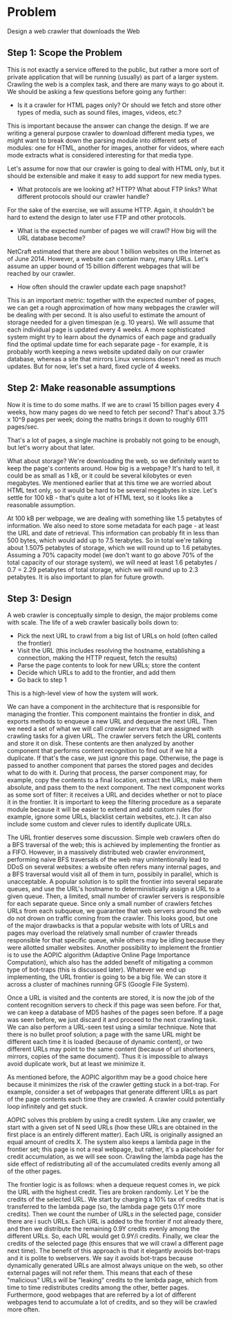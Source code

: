 # Problem

Design a web crawler that downloads the Web

## Step 1: Scope the Problem

This is not exactly a service offered to the public, but rather a more sort of private application that will be running (usually) as part of a larger system. Crawling the web is a complex task, and there are many ways to go about it. We should be asking a few questions before going any further:

* Is it a crawler for HTML pages only? Or should we fetch and store other types of media, such as sound files, images, videos, etc.?

This is important because the answer can change the design. If we are writing a general purpose crawler to download different media types, we might want to break down the parsing module into different sets of modules: one for HTML, another for images, another for videos, where each mode extracts what is considered interesting for that media type.

Let's assume for now that our crawler is going to deal with HTML only, but it should be extensible and make it easy to add support for new media types.

* What protocols are we looking at? HTTP? What about FTP links? What different protocols should our crawler handle?

For the sake of the exercise, we will assume HTTP. Again, it shouldn't be hard to extend the design to later use FTP and other protocols.

* What is the expected number of pages we will crawl? How big will the URL database become?

NetCraft estimated that there are about 1 billion websites on the Internet as of June 2014. However, a website can contain many, many URLs. Let's assume an upper bound of 15 billion different webpages that will be reached by our crawler.

* How often should the crawler update each page snapshot?

This is an important metric: together with the expected number of pages, we can get a rough approximation of how many webpages the crawler will be dealing with per second. It is also useful to estimate the amount of storage needed for a given timespan (e.g. 10 years).
We will assume that each individual page is updated every 4 weeks. A more sophisticated system might try to learn about the dynamics of each page and gradually find the optimal update time for each separate page - for example, it is probably worth keeping a news website updated daily on our crawler database, whereas a site that mirrors Linux versions doesn't need as much updates. But for now, let's set a hard, fixed cycle of 4 weeks.

## Step 2: Make reasonable assumptions

Now it is time to do some maths. If we are to crawl 15 billion pages every 4 weeks, how many pages do we need to fetch per second? That's about 3.75 x 10^9 pages per week; doing the maths brings it down to roughly 6111 pages/sec.

That's a lot of pages, a single machine is probably not going to be enough, but let's worry about that later.

What about storage? We're downloading the web, so we definitely want to keep the page's contents around. How big is a webpage? It's hard to tell, it could be as small as 1 kB, or it could be several kilobytes or even megabytes. We mentioned earlier that at this time we are worried about HTML text only, so it would be hard to be several megabytes in size. Let's settle for 100 kB - that's quite a lot of HTML text, so it looks like a reasonable assumption.

At 100 kB per webpage, we are dealing with something like 1.5 petabytes of information. We also need to store some metadata for each page - at least the URL and date of retrieval. This information can probably fit in less than 500 bytes, which would add up to 7.5 terabytes. So in total we're talking about 1.5075 petabytes of storage, which we will round up to 1.6 petabytes. Assuming a 70% capacity model (we don't want to go above 70% of the total capacity of our storage system), we will need at least 1.6 petabytes / 0.7 = 2.29 petabytes of total storage, which we will round up to 2.3 petabytes. It is also important to plan for future growth.

## Step 3: Design

A web crawler is conceptually simple to design, the major problems come with scale. The life of a web crawler basically boils down to:

* Pick the next URL to crawl from a big list of URLs on hold (often called the frontier)
* Visit the URL (this includes resolving the hostname, establishing a connection, making the HTTP request, fetch the results)
* Parse the page contents to look for new URLs; store the content
* Decide which URLs to add to the frontier, and add them
* Go back to step 1

This is a high-level view of how the system will work.

We can have a component in the architecture that is responsible for managing the frontier. This component maintains the frontier in disk, and exports methods to enqueue a new URL and dequeue the next URL. Then we need a set of what we will call *crawler servers* that are assigned with crawling tasks for a given URL. The crawler servers fetch the URL contents and store it on disk. These contents are then analyzed by another component that performs content recognition to find out if we hit a duplicate. If that's the case, we just ignore this page. Otherwise, the page is passed to another component that parses the stored pages and decides what to do with it. During that process, the parser component may, for example, copy the contents to a final location, extract the URLs, make them absolute, and pass them to the next component. The next component works as some sort of filter: it receives a URL and decides whether or not to place it in the frontier. It is important to keep the filtering procedure as a separate module because it will be easier to extend and add custom rules (for example, ignore some URLs, blacklist certain websites, etc.). It can also include some custom and clever rules to identify duplicate URLs. 

The URL frontier deserves some discussion. Simple web crawlers often do a BFS traversal of the web; this is achieved by implementing the frontier as a FIFO. However, in a massively distributed web crawler environment, performing naive BFS traversals of the web may unintentionally lead to DDoS on several websites: a website often refers many internal pages, and a BFS traversal would visit all of them in turn, possibily in parallel, which is unacceptable. A popular solution is to split the frontier into several separate queues, and use the URL's hostname to deterministically assign a URL to a given queue. Then, a limited, small number of crawler servers is responsible for each separate queue. Since only a small number of crawlers fetches URLs from each subqueue, we guarantee that web servers around the web do not drown on traffic coming from the crawler. This looks good, but one of the major drawbacks is that a popular website with lots of URLs and pages may overload the relatively small number of crawler threads responsible for that specific queue, while others may be idling because they were allotted smaller websites. Another possibility to implement the frontier is to use the AOPIC algorithm (Adaptive Online Page Importance Computation), which also has the added benefit of mitigating a common type of bot-traps (this is discussed later). Whatever we end up implementing, the URL frontier is going to be a big file. We can store it across a cluster of machines running GFS (Google File System).

Once a URL is visited and the contents are stored, it is now the job of the content recognition servers to check if this page was seen before. For that, we can keep a database of MD5 hashes of the pages seen before. If a page was seen before, we just discard it and proceed to the next crawling task. We can also perform a URL-seen test using a similar technique. Note that there is no bullet proof solution; a page with the same URL might be different each time it is loaded (because of dynamic content), or two different URLs may point to the same content (because of url shorteners, mirrors, copies of the same document). Thus it is impossible to always avoid duplicate work, but at least we minimize it.

As mentioned before, the AOPIC algorithm may be a good choice here because it minimizes the risk of the crawler getting stuck in a bot-trap. For example, consider a set of webpages that generate different URLs as part of the page contents each time they are crawled. A crawler could potentially loop infinitely and get stuck.

AOPIC solves this problem by using a credit system. Like any crawler, we start with a given set of N seed URLs (how these URLs are obtained in the first place is an entirely different matter). Each URL is originally assigned an equal amount of credits X. The system also keeps a lambda page in the frontier set; this page is not a real webpage, but rather, it's a placeholder for credit accumulation, as we will see soon. Crawling the lambda page has the side effect of redistributing all of the accumulated credits evenly among all of the other pages.

The frontier logic is as follows: when a dequeue request comes in, we pick the URL with the highest credit. Ties are broken randomly. Let Y be the credits of the selected URL. We start by charging a 10% tax of credits that is transferred to the lambda page (so, the lambda page gets 0.1Y more credits). Then we count the number of URLs in the selected page, consider there are i such URLs. Each URL is added to the frontier if not already there, and then we distribute the remaining 0.9Y credits evenly among the different URLs. So, each URL would get 0.9Y/i credits. Finally, we clear the credits of the selected page (this ensures that we will crawl a different page next time). The benefit of this approach is that it elegantly avoids bot-traps and it is polite to webservers. We say it avoids bot-traps because dynamically generated URLs are almost always unique on the web, so other external pages will not refer them. This means that each of these "malicious" URLs will be "leaking" credits to the lambda page, which from time to time redistributes credits among the other, better pages. Furthermore, good webpages that are referred by a lot of different webpages tend to accumulate a lot of credits, and so they will be crawled more often.

